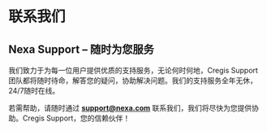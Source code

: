 # 联系我们

## **Nexa Support – 随时为您服务**

我们致力于为每一位用户提供优质的支持服务，无论何时何地，Cregis Support 团队都将随时待命，解答您的疑问，协助解决问题。我们的支持服务全年无休，24/7随时在线。

若需帮助，请随时通过 **support@nexa.com** 联系我们，我们将尽快为您提供协助。Cregis Support，您的信赖伙伴！

